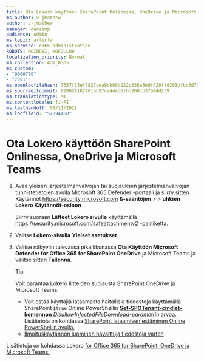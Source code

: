 ```yaml
---
title: Ota Lokero käyttöön SharePoint Onlinessa, OneDrive ja Microsoft Teams
ms.author: v-jmathew
author: v-jmathew
manager: dansimp
audience: Admin
ms.topic: article
ms.service: o365-administration
ROBOTS: NOINDEX, NOFOLLOW
localization_priority: Normal
ms.collection: Adm_O365
ms.custom:
- "9000760"
- "7391"
ms.openlocfilehash: 7357f53ef7827aea9cbb0d222c338a5edf429ffd201bfbb6d7307b3d446fdae2
ms.sourcegitcommit: 920051182781bd97ce4d4d6fbd268cb37b84d239
ms.translationtype: MT
ms.contentlocale: fi-FI
ms.lasthandoff: 08/11/2021
ms.locfileid: "57894460"
---
```

# <a name="enable-safe-attachments-for-sharepoint-online-onedrive-and-microsoft-teams"></a>Ota Lokero käyttöön SharePoint Onlinessa, OneDrive ja Microsoft Teams

1. Avaa yleisen järjestelmänvalvojan tai suojauksen järjestelmänvalvojan tunnistetietojen avulla Microsoft 365 Defender -portaali ja siirry sitten Käytännöt <https://security.microsoft.com> **&-sääntöjen** \>  \> **uhkien Lokero Käytännöt-osioon** 

   Siirry suoraan **Liitteet Lokero sivulle** käyttämällä <https://security.microsoft.com/safeattachmentv2> -painiketta.

2. Valitse **Lokero-sivulla** **Yleiset asetukset**.
3. Valitse näkyviin tulevassa pikaikkunassa **Ota Käyttöön Microsoft Defender for Office 365 for SharePoint OneDrive** ja Microsoft Teams ja valitse sitten **Tallenna**.

    > [!TIP]
    >
    > Voit parantaa Lokero liitteiden suojausta SharePoint OneDrive ja Microsoft Teams:
    >
    > - Voit estää käyttäjiä lataamasta haitallisia tiedostoja käyttämällä SharePoint `$true` Online PowerShellin **[Set-SPOTenant-cmdlet-komennon](https://docs.microsoft.com/powershell/module/sharepoint-online/Set-SPOTenant)** *DisallowInfectedFileDownload-parametrin* arvoa. Lisätietoja on kohdassa [SharePoint lataamisen estäminen Online PowerShellin avulla.](https://docs.microsoft.com/microsoft-365/security/office-365-security/turn-on-mdo-for-spo-odb-and-teams#step-2-recommended-use-sharepoint-online-powershell-to-prevent-users-from-downloading-malicious-files)
    > - [Ilmoituskäytännön luominen havaittuja tiedostoja varten](https://docs.microsoft.com/microsoft-365/security/office-365-security/turn-on-mdo-for-spo-odb-and-teams#step-3-recommended-use-the-microsoft-365-defender-portal-to-create-an-alert-policy-for-detected-files)

Lisätietoja on kohdassa Lokero [for Office 365 for SharePoint, OneDrive ja Microsoft Teams.](https://go.microsoft.com/fwlink/?linkid=2092041)
